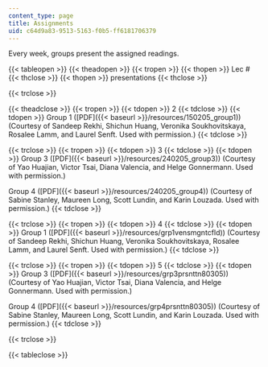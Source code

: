 ```yaml
---
content_type: page
title: Assignments
uid: c64d9a83-9513-5163-f0b5-ff6181706379
---
```


Every week, groups present the assigned readings.

{{< tableopen >}}
{{< theadopen >}}
{{< tropen >}}
{{< thopen >}}
Lec #
{{< thclose >}}
{{< thopen >}}
presentations
{{< thclose >}}

{{< trclose >}}

{{< theadclose >}}
{{< tropen >}}
{{< tdopen >}}
2
{{< tdclose >}}
{{< tdopen >}}
Group 1 ([PDF]({{< baseurl >}}/resources/150205_group1)) (Courtesy of Sandeep Rekhi, Shichun Huang, Veronika Soukhovitskaya, Rosalee Lamm, and Laurel Senft. Used with permission.)
{{< tdclose >}}

{{< trclose >}}
{{< tropen >}}
{{< tdopen >}}
3
{{< tdclose >}}
{{< tdopen >}}
Group 3 ([PDF]({{< baseurl >}}/resources/240205_group3)) (Courtesy of Yao Huajian, Victor Tsai, Diana Valencia, and Helge Gonnermann. Used with permission.)  
  
Group 4 ([PDF]({{< baseurl >}}/resources/240205_group4)) (Courtesy of Sabine Stanley, Maureen Long, Scott Lundin, and Karin Louzada. Used with permission.)
{{< tdclose >}}

{{< trclose >}}
{{< tropen >}}
{{< tdopen >}}
4
{{< tdclose >}}
{{< tdopen >}}
Group 1 ([PDF]({{< baseurl >}}/resources/grp1vensmgntcfld)) (Courtesy of Sandeep Rekhi, Shichun Huang, Veronika Soukhovitskaya, Rosalee Lamm, and Laurel Senft. Used with permission.)
{{< tdclose >}}

{{< trclose >}}
{{< tropen >}}
{{< tdopen >}}
5
{{< tdclose >}}
{{< tdopen >}}
Group 3 ([PDF]({{< baseurl >}}/resources/grp3prsnttn80305)) (Courtesy of Yao Huajian, Victor Tsai, Diana Valencia, and Helge Gonnermann. Used with permission.)  
  
Group 4 ([PDF]({{< baseurl >}}/resources/grp4prsnttn80305)) (Courtesy of Sabine Stanley, Maureen Long, Scott Lundin, and Karin Louzada. Used with permission.)
{{< tdclose >}}

{{< trclose >}}

{{< tableclose >}}